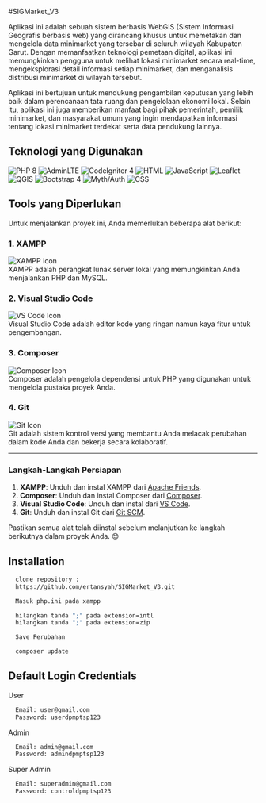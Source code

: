 
#SIGMarket_V3

Aplikasi ini adalah sebuah sistem berbasis WebGIS (Sistem Informasi Geografis berbasis web) yang dirancang khusus untuk memetakan dan mengelola data minimarket yang tersebar di seluruh wilayah Kabupaten Garut. Dengan memanfaatkan teknologi pemetaan digital, aplikasi ini memungkinkan pengguna untuk melihat lokasi minimarket secara real-time, mengeksplorasi detail informasi setiap minimarket, dan menganalisis distribusi minimarket di wilayah tersebut.

Aplikasi ini bertujuan untuk mendukung pengambilan keputusan yang lebih baik dalam perencanaan tata ruang dan pengelolaan ekonomi lokal. Selain itu, aplikasi ini juga memberikan manfaat bagi pihak pemerintah, pemilik minimarket, dan masyarakat umum yang ingin mendapatkan informasi tentang lokasi minimarket terdekat serta data pendukung lainnya.

## Teknologi yang Digunakan

![PHP 8](https://img.shields.io/badge/PHP-8-blue?style=for-the-badge&logo=php&logoColor=white)
![AdminLTE](https://img.shields.io/badge/AdminLTE-3-orange?style=for-the-badge&logo=html5&logoColor=white)
![CodeIgniter 4](https://img.shields.io/badge/CodeIgniter-4-red?style=for-the-badge&logo=codeigniter&logoColor=white)
![HTML](https://img.shields.io/badge/HTML-5-orange?style=for-the-badge&logo=html5&logoColor=white)
![JavaScript](https://img.shields.io/badge/JavaScript-ES6-yellow?style=for-the-badge&logo=javascript&logoColor=black)
![Leaflet](https://img.shields.io/badge/Leaflet-Maps-green?style=for-the-badge&logo=leaflet&logoColor=white)
![QGIS](https://img.shields.io/badge/QGIS-Geospatial-green?style=for-the-badge&logo=qgis&logoColor=white)
![Bootstrap 4](https://img.shields.io/badge/Bootstrap-4-purple?style=for-the-badge&logo=bootstrap&logoColor=white)
![Myth/Auth](https://img.shields.io/badge/Myth/Auth-Authentication-blue?style=for-the-badge&logo=key&logoColor=white)
![CSS](https://img.shields.io/badge/CSS-3-blue?style=for-the-badge&logo=css3&logoColor=white)


## Tools yang Diperlukan

Untuk menjalankan proyek ini, Anda memerlukan beberapa alat berikut:

### 1. XAMPP  
![XAMPP Icon](https://i.postimg.cc/43KTcrp7/96018-xampp-icon.png)  
XAMPP adalah perangkat lunak server lokal yang memungkinkan Anda menjalankan PHP dan MySQL.  

### 2. Visual Studio Code  
![VS Code Icon](https://upload.wikimedia.org/wikipedia/commons/9/9a/Visual_Studio_Code_1.35_icon.svg)  
Visual Studio Code adalah editor kode yang ringan namun kaya fitur untuk pengembangan.  

### 3. Composer  
![Composer Icon](https://getcomposer.org/img/logo-composer-transparent5.png)  
Composer adalah pengelola dependensi untuk PHP yang digunakan untuk mengelola pustaka proyek Anda.  

### 4. Git  
![Git Icon](https://upload.wikimedia.org/wikipedia/commons/e/e0/Git-logo.svg)  
Git adalah sistem kontrol versi yang membantu Anda melacak perubahan dalam kode Anda dan bekerja secara kolaboratif.  

---

### Langkah-Langkah Persiapan

1. **XAMPP**: Unduh dan instal XAMPP dari [Apache Friends](https://www.apachefriends.org).  
2. **Composer**: Unduh dan instal Composer dari [Composer](https://getcomposer.org).  
3. **Visual Studio Code**: Unduh dan instal dari [VS Code](https://code.visualstudio.com).  
4. **Git**: Unduh dan instal Git dari [Git SCM](https://git-scm.com).  

Pastikan semua alat telah diinstal sebelum melanjutkan ke langkah berikutnya dalam proyek Anda. 😊



## Installation


```bash
  clone repository : 
  https://github.com/ertansyah/SIGMarket_V3.git
```
```bash
  Masuk php.ini pada xampp
```
```bash
  hilangkan tanda ";" pada extension=intl
  hilangkan tanda ";" pada extension=zip
```
```bash
  Save Perubahan
```
```bash
  composer update
```
## Default Login Credentials

User
```bash
  Email: user@gmail.com
  Password: userdpmptsp123
```
Admin
```bash
  Email: admin@gmail.com
  Password: admindpmptsp123
```
Super Admin
```bash
  Email: superadmin@gmail.com
  Password: controldpmptsp123
```
    




